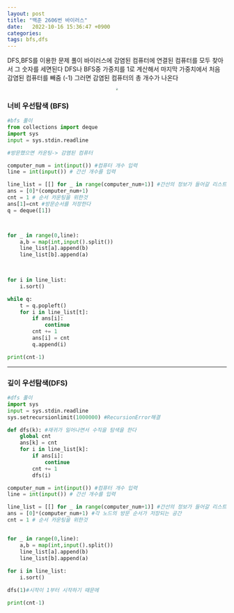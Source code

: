 ```yaml
---
layout: post
title: "백준 2606번 바이러스"
date:   2022-10-16 15:36:47 +0900
categories:
tags: bfs,dfs
---
```


DFS,BFS를 이용한 문제 풀이 바이러스에 감염된 컴퓨터에 연결된 컴퓨터를 모두 찾아서 그 숫자를 세면된다 DFS나 BFS중 가중치를 1로 계산해서 마지막 가중치에서 처음 감염된 컴퓨터를 빼줌 (-1) 그러면 감염된 컴퓨터의 총 개수가 나온다

<center>
<img src="https://user-images.githubusercontent.com/80758613/196024173-f9c5fa01-4f78-438f-bb7e-905065c6a3fd.jpeg" style="zoom:30%;">
</center>

### 너비 우선탐색 (BFS)

```python
#bfs 풀이
from collections import deque
import sys
input = sys.stdin.readline

#방문했으면 카운팅-> 감염된 컴퓨터

computer_num = int(input()) #컴퓨터 개수 입력
line = int(input()) # 간선 개수를 입력

line_list = [[] for _ in range(computer_num+1)] #간선의 정보가 들어갈 리스트
ans = [0]*(computer_num+1) 
cnt = 1 # 순서 카운팅을 위한것
ans[1]=cnt #방문순서를 저장한다
q = deque([1]) 



for _ in range(0,line):
	a,b = map(int,input().split())
	line_list[a].append(b)
	line_list[b].append(a)
	


for i in line_list:
	i.sort()

while q:
    t = q.popleft()
    for i in line_list[t]:
        if ans[i]:
            continue
        cnt += 1
        ans[i] = cnt
        q.append(i)

print(cnt-1)
```

-------

### 깊이 우선탐색(DFS)

``` python
#dfs 풀이
import sys
input = sys.stdin.readline
sys.setrecursionlimit(1000000) #RecursionError해결

def dfs(k): #재귀가 일어나면서 수직을 탐색을 한다
    global cnt
    ans[k] = cnt
    for i in line_list[k]:
        if ans[i]:
            continue
        cnt += 1
        dfs(i)

computer_num = int(input()) #컴퓨터 개수 입력
line = int(input()) # 간선 개수를 입력

line_list = [[] for _ in range(computer_num+1)] #간선의 정보가 들어갈 리스트
ans = [0]*(computer_num+1) #각 노드의 방문 순서가 저장되는 공간
cnt = 1 # 순서 카운팅을 위한것


for _ in range(0,line):
    a,b = map(int,input().split())
    line_list[a].append(b)
    line_list[b].append(a)
	
for i in line_list:
	i.sort()

dfs(1)#시작이 1부터 시작하기 때문에

print(cnt-1)
```

